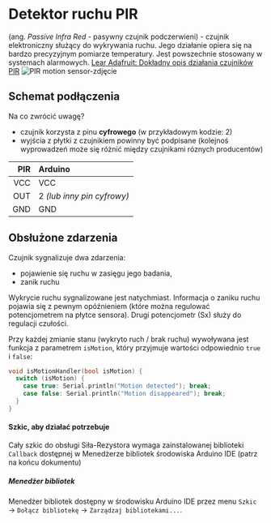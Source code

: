 # Detektor ruchu PIR
(ang. *Passive Infra Red* - pasywny czujnik podczerwieni) - czujnik elektroniczny służący do wykrywania ruchu. Jego działanie opiera się na bardzo precyzyjnym pomiarze temperatury. Jest powszechnie stosowany w systemach alarmowych. 
[Lear Adafruit: Dokładny opis działania czujników PIR](https://learn.adafruit.com/pir-passive-infrared-proximity-motion-sensor/how-pirs-work)
![PIR motion sensor-zdjęcie](http://www.meccanismocomplesso.org/wp-content/uploads/2016/02/Meccanismo-Complesso-PIR-motion-sensor-SR501.jpg)

## Schemat podłączenia
Na co zwrócić uwagę?
- czujnik korzysta z pinu **cyfrowego** (w przykładowym kodzie: 2)
- wyjścia z płytki z czujnikiem powinny być podpisane (kolejnoś wyprowadzeń może się różnić między czujnikami róznych producentów)

PIR | Arduino
---: | :---
VCC | VCC
OUT | 2 *(lub inny pin cyfrowy)*
GND | GND


## Obsłużone zdarzenia
Czujnik sygnalizuje dwa zdarzenia: 
- pojawienie się ruchu w zasięgu jego badania, 
- zanik ruchu

Wykrycie ruchu sygnalizowane jest natychmiast. Informacja o zaniku ruchu pojawia się z pewnym opóźnieniem (które można regulować potencjometrem na płytce sensora). 
Drugi potencjometr (Sx) służy do regulacji czułości. 

Przy każdej zmianie stanu (wykryto ruch / brak ruchu) wywoływana jest funkcja z parametrem `isMotion`, który przyjmuje wartości odpowiednio `true` i `false`:
``` C++ 
void isMotionHandler(bool isMotion) {
  switch (isMotion) {
    case true: Serial.println("Motion detected"); break; 
    case false: Serial.println("Motion disappeared"); break;
  }
}
```

#### Szkic, aby działać potrzebuje
Cały szkic do obsługi Siła-Rezystora wymaga zainstalowanej biblioteki `Callback` dostępnej w Menedżerze bibliotek środowiska Arduino IDE (patrz na końcu dokumentu)

##### Menedżer bibliotek
Menedżer bibliotek dostępny w środowisku Arduino IDE przez menu `Szkic` → `Dołącz bibliotekę` → `Zarządzaj bibliotekami...`.

